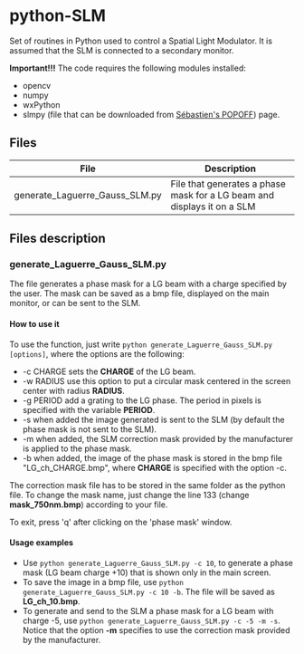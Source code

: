 # python-SLM
Set of routines in Python used to control a Spatial Light Modulator. It is assumed that the SLM is connected to a secondary monitor.

**Important!!!** The code requires the following modules installed:
* opencv
* numpy
* wxPython 
* slmpy (file that can be downloaded from [Sébastien's POPOFF](http://wavefrontshaping.net/index.php/57-community/tutorials/spatial-lights-modulators-slms/124-how-to-control-a-slm-with-python)) page.

## Files

File | Description
------------ | -------------
generate_Laguerre_Gauss_SLM.py | File that generates a phase mask for a LG beam and displays it on a SLM

## Files description
### generate_Laguerre_Gauss_SLM.py
The file generates a phase mask for a LG beam with a charge specified by the user. The mask can be saved as a bmp file, displayed on the main monitor, or can be sent to the SLM.

#### How to use it
To use the function, just write `python generate_Laguerre_Gauss_SLM.py [options]`, where the options are the following:

* -c CHARGE sets the **CHARGE** of the LG beam.
* -w RADIUS use this option to put a circular mask centered in the screen center with radius **RADIUS**.
* -g PERIOD add a grating to the LG phase. The period in pixels is specified with the variable **PERIOD**.
* -s when added the image generated is sent to the SLM (by default the phase mask is not sent to the SLM).
* -m when added, the SLM correction mask provided by the manufacturer is applied to the phase mask.
* -b when added, the image of the phase mask is stored in the bmp file "LG_ch_CHARGE.bmp", where **CHARGE** is specified with the option -c.

The correction mask file has to be stored in the same folder as the python file. To change the mask name, just change the line 133 (change **mask_750nm.bmp**) according to your file.

To exit, press 'q' after clicking on the 'phase mask' window.

#### Usage examples

* Use `python generate_Laguerre_Gauss_SLM.py -c 10`, to generate a phase mask (LG beam charge +10) that is shown only in the main screen.
* To save the image in a bmp file, use `python generate_Laguerre_Gauss_SLM.py -c 10 -b`. The file will be saved as **LG_ch_10.bmp**.
* To generate and send to the SLM a phase mask for a LG beam with charge -5, use `python generate_Laguerre_Gauss_SLM.py -c -5 -m -s`. Notice that the option **-m** specifies to use the correction mask provided by the manufacturer.





